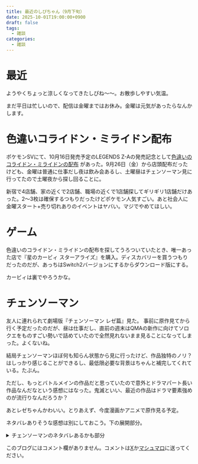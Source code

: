 ```yaml
---
title: 最近のしぴちゃん（9月下旬）
date: 2025-10-01T19:00:00+0900
draft: false
tags:
  - 雑談
categories:
  - 雑談
---
```

# 最近

ようやくちょっと涼しくなってきたしぴね〜〜。お散歩しやすい気温。

まだ平日は忙しいので、配信は金曜まではお休み。金曜は元気があったらなんかします。

# 色違いコライドン・ミライドン配布

ポケモンSVにて、10月16日発売予定のLEGENDS Z-Aの発売記念として[色違いのコライドン・ミライドンの配布](https://www.pokemon.co.jp/info/2025/09/250912_gm01.html) があった。9月26日（金）から店頭配布だったけども、金曜は普通に仕事だし夜は飲み会あるし、土曜昼はチェンソーマン見に行ってたので土曜夜から探し回ることに。

新宿で4店舗、家の近くで2店舗、職場の近くで1店舗探してギリギリ1店舗だけあった。2〜3枚は確保するつもりだったけどポケモン人気すごい。あと社会人に金曜スタート+売り切れありのイベントはヤバい。マジでやめてほしい。

# ゲーム

色違いのコライドン・ミライドンの配布を探してうろついていたとき、唯一あった店で『星のカービィ スターアライズ』を購入。ディスカバリーを買うつもりだったのだが、あっちはSwitch2バージョンにするからダウンロード版にする。

カービィは裏でやろうかな。

# チェンソーマン

友人に連れられて劇場版『チェンソーマン レゼ篇』見た。
事前に原作見てから行く予定だったのだが、昼は仕事だし、直前の週末はQMAの新作に向けてソロクエをものすごい勢いで詰めていたので全然見れないまま見ることになってしまった。よくないね。

結局チェンソーマンほぼ何も知らん状態から見に行ったけど、作品独特のノリ？はしっかり感じることができるし、最低限必要な背景はちゃんと補完してくれている。たぶん。

ただし、もっとバトルメインの作品だと思っていたので意外とドラマパート長い作品なんだなという感想にはなった。鬼滅といい、最近の作品はドラマ要素強めのが流行りなんだろうか？

あとレゼちゃんかわいい。とりあえず、今度漫画かアニメで原作見る予定。

ネタバレありそうな感想は別にしておこう。下の展開部分。







<details>
  <summary>チェンソーマンのネタバレあるかも部分</summary>
  <p>デンジがレゼに引っかかって学校に行ったりお祭りに行ったりするシーンは、貴重な日常シーンと、作品のお約束の恋愛シーンとして働いているものだと推測した。
 <br> 
  映画の尺の前半使ってやることそれで良かったのか？と最初は思ったが、他の友人とかは割と高評価だったからそういう作品なんだなという感想。
  <br>
  バトルシーンの作画は概ねさすがMAPPAといった感じなのだが、スピード感を高めるためか攻撃のモーションをかなり速くしていて、どんなやり取りが行われているかちょっとわかりにくい印象を受けた。
  <br>
  台風とサメがでてきたので実質シャークネードだったのは好き。  
  </p>
</details>




このブログにはコメント欄がありません。コメントは[X](https://x.com/CPPP_CPchan)か[マシュマロ](https://marshmallow-qa.com/qeesq0ftfry6tne)に送ってください。